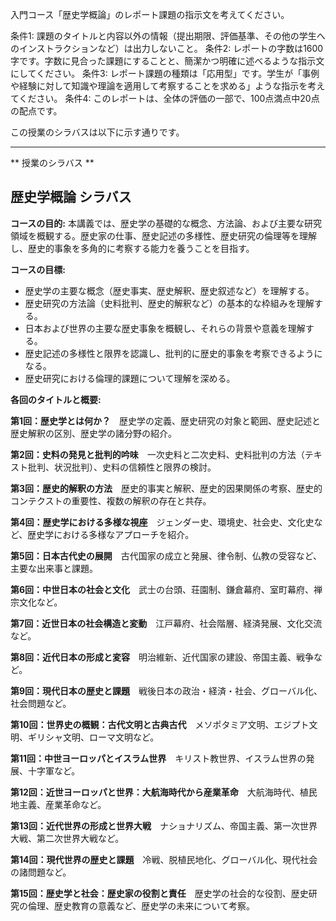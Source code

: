 入門コース「歴史学概論」のレポート課題の指示文を考えてください。

条件1: 課題のタイトルと内容以外の情報（提出期限、評価基準、その他の学生へのインストラクションなど）は出力しないこと。
条件2: レポートの字数は1600字です。字数に見合った課題にすることと、簡潔かつ明確に述べるような指示文にしてください。
条件3: レポート課題の種類は「応用型」です。学生が「事例や経験に対して知識や理論を適用して考察することを求める」ような指示を考えてください。
条件4: このレポートは、全体の評価の一部で、100点満点中20点の配点です。

この授業のシラバスは以下に示す通りです。

---------------------------------------
** 授業のシラバス **
## 歴史学概論 シラバス

**コースの目的:** 本講義では、歴史学の基礎的な概念、方法論、および主要な研究領域を概観する。歴史家の仕事、歴史記述の多様性、歴史研究の倫理等を理解し、歴史的事象を多角的に考察する能力を養うことを目指す。

**コースの目標:**

* 歴史学の主要な概念（歴史事実、歴史解釈、歴史叙述など）を理解する。
* 歴史研究の方法論（史料批判、歴史的解釈など）の基本的な枠組みを理解する。
* 日本および世界の主要な歴史事象を概観し、それらの背景や意義を理解する。
* 歴史記述の多様性と限界を認識し、批判的に歴史的事象を考察できるようになる。
* 歴史研究における倫理的課題について理解を深める。


**各回のタイトルと概要:**

**第1回：歴史学とは何か？**　歴史学の定義、歴史研究の対象と範囲、歴史記述と歴史解釈の区別、歴史学の諸分野の紹介。

**第2回：史料の発見と批判的吟味**　一次史料と二次史料、史料批判の方法（テキスト批判、状況批判）、史料の信頼性と限界の検討。

**第3回：歴史的解釈の方法**　歴史的事実と解釈、歴史的因果関係の考察、歴史的コンテクストの重要性、複数の解釈の存在と共存。

**第4回：歴史学における多様な視座**　ジェンダー史、環境史、社会史、文化史など、歴史学における多様なアプローチを紹介。

**第5回：日本古代史の展開**　古代国家の成立と発展、律令制、仏教の受容など、主要な出来事と課題。

**第6回：中世日本の社会と文化**　武士の台頭、荘園制、鎌倉幕府、室町幕府、禅宗文化など。

**第7回：近世日本の社会構造と変動**　江戸幕府、社会階層、経済発展、文化交流など。

**第8回：近代日本の形成と変容**　明治維新、近代国家の建設、帝国主義、戦争など。

**第9回：現代日本の歴史と課題**　戦後日本の政治・経済・社会、グローバル化、社会問題など。

**第10回：世界史の概観：古代文明と古典古代**　メソポタミア文明、エジプト文明、ギリシャ文明、ローマ文明など。

**第11回：中世ヨーロッパとイスラム世界**　キリスト教世界、イスラム世界の発展、十字軍など。

**第12回：近世ヨーロッパと世界：大航海時代から産業革命**　大航海時代、植民地主義、産業革命など。

**第13回：近代世界の形成と世界大戦**　ナショナリズム、帝国主義、第一次世界大戦、第二次世界大戦など。

**第14回：現代世界の歴史と課題**　冷戦、脱植民地化、グローバル化、現代社会の諸問題など。

**第15回：歴史学と社会：歴史家の役割と責任**　歴史学の社会的な役割、歴史研究の倫理、歴史教育の意義など、歴史学の未来について考察。
